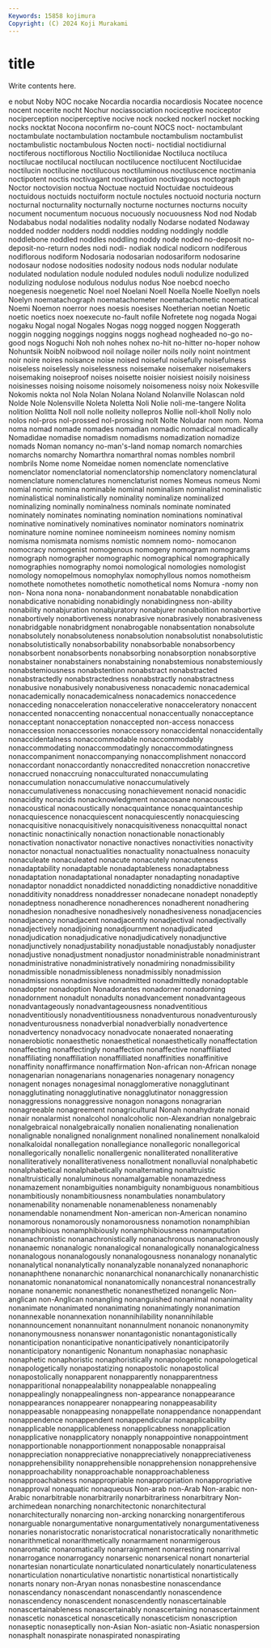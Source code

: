 ```yaml
---
Keywords: 15858 kojimura
Copyright: (C) 2024 Koji Murakami
---
```


# title

Write contents here.



e nobut Noby NOC nocake Nocardia nocardia nocardiosis Nocatee
nocence nocent nocerite nocht Nochur nociassociation nociceptive nociceptor nociperception nociperceptive
nocive nock nocked nockerl nocket nocking nocks nocktat Nocona noconfirm
no-count NOCS noct- noctambulant noctambulate noctambulation noctambule noctambulism noctambulist noctambulistic
noctambulous Nocten nocti- noctidial noctidiurnal noctiferous noctiflorous Noctilio Noctilionidae Noctiluca
noctiluca noctilucae noctilucal noctilucan noctilucence noctilucent Noctilucidae noctilucin noctilucine noctilucous
noctiluminous noctiluscence noctimania noctipotent noctis noctivagant noctivagation noctivagous noctograph Noctor
noctovision noctua Noctuae noctuid Noctuidae noctuideous noctuidous noctuids noctuiform noctule
noctules noctuoid nocturia nocturn nocturnal nocturnality nocturnally nocturne nocturnes nocturns
nocuity nocument nocumentum nocuous nocuously nocuousness Nod nod Nodab Nodababus
nodal nodalities nodality nodally Nodarse nodated Nodaway nodded nodder nodders
noddi noddies nodding noddingly noddle noddlebone noddled noddles noddling noddy
node noded no-deposit no-deposit-no-return nodes nodi nodi- nodiak nodical nodicorn
nodiferous nodiflorous nodiform Nodosaria nodosarian nodosariform nodosarine nodosaur nodose nodosities
nodosity nodous nods nodular nodulate nodulated nodulation nodule noduled nodules
noduli nodulize nodulized nodulizing nodulose nodulous nodulus nodus Noe noebcd
noecho noegenesis noegenetic Noel noel Noelani Noell Noella Noelle Noellyn
noels Noelyn noematachograph noematachometer noematachometic noematical Noemi Noemon noerror noes
noesis noesises Noetherian noetian Noetic noetic noetics noex noexecute no-fault
nofile Nofretete nog nogada Nogai nogaku Nogal nogal Nogales Nogas
nogg nogged noggen Noggerath noggin nogging noggings noggins noggs noghead
nogheaded no-go no-good nogs Noguchi Noh noh nohes nohex no-hit
no-hitter no-hoper nohow Nohuntsik NoibN noibwood noil noilage noiler noils
noily noint nointment noir noire noires noisance noise noised noiseful
noisefully noisefulness noiseless noiselessly noiselessness noisemake noisemaker noisemakers noisemaking noiseproof
noises noisette noisier noisiest noisily noisiness noisinesses noising noisome noisomely
noisomeness noisy noix Nokesville Nokomis nokta nol Nola Nolan Nolana
Noland Nolanville Nolascan nold Nolde Nole Nolensville Noleta Noletta Noli
Nolie noli-me-tangere Nolita nolition Nolitta Noll noll nolle nolleity nollepros
Nollie noll-kholl Nolly nolo nolos nol-pros nol-prossed nol-prossing nolt Nolte
Noludar nom nom. Noma noma nomad nomade nomades nomadian nomadic
nomadical nomadically Nomadidae nomadise nomadism nomadisms nomadization nomadize nomads Noman
nomancy no-man's-land nomap nomarch nomarchies nomarchs nomarchy Nomarthra nomarthral nomas
nombles nombril nombrils Nome nome Nomeidae nomen nomenclate nomenclative nomenclator
nomenclatorial nomenclatorship nomenclatory nomenclatural nomenclature nomenclatures nomenclaturist nomes Nomeus nomeus
Nomi nomial nomic nomina nominable nominal nominalism nominalist nominalistic nominalistical
nominalistically nominality nominalize nominalized nominalizing nominally nominalness nominals nominate nominated
nominately nominates nominating nomination nominations nominatival nominative nominatively nominatives nominator
nominators nominatrix nominature nomine nominee nomineeism nominees nominy nomism nomisma
nomismata nomisms nomistic nomnem nomo- nomocanon nomocracy nomogenist nomogenous nomogeny
nomogram nomograms nomograph nomographer nomographic nomographical nomographically nomographies nomography nomoi
nomological nomologies nomologist nomology nomopelmous nomophylax nomophyllous nomos nomotheism nomothete
nomothetes nomothetic nomothetical noms Nomura -nomy non non- Nona nona
nona- nonabandonment nonabatable nonabdication nonabdicative nonabiding nonabidingly nonabidingness non-ability nonability
nonabjuration nonabjuratory nonabjurer nonabolition nonabortive nonabortively nonabortiveness nonabrasive nonabrasively nonabrasiveness
nonabridgable nonabridgment nonabrogable nonabsentation nonabsolute nonabsolutely nonabsoluteness nonabsolution nonabsolutist nonabsolutistic
nonabsolutistically nonabsorbability nonabsorbable nonabsorbency nonabsorbent nonabsorbents nonabsorbing nonabsorption nonabsorptive nonabstainer
nonabstainers nonabstaining nonabstemious nonabstemiously nonabstemiousness nonabstention nonabstract nonabstracted nonabstractedly nonabstractedness
nonabstractly nonabstractness nonabusive nonabusively nonabusiveness nonacademic nonacademical nonacademically nonacademicalness nonacademics
nonaccedence nonacceding nonacceleration nonaccelerative nonacceleratory nonaccent nonaccented nonaccenting nonaccentual nonaccentually
nonacceptance nonacceptant nonacceptation nonaccepted non-access nonaccess nonaccession nonaccessories nonaccessory nonaccidental
nonaccidentally nonaccidentalness nonaccommodable nonaccommodably nonaccommodating nonaccommodatingly nonaccommodatingness nonaccompaniment nonaccompanying nonaccomplishment
nonaccord nonaccordant nonaccordantly nonaccredited nonaccretion nonaccretive nonaccrued nonaccruing nonacculturated nonaccumulating
nonaccumulation nonaccumulative nonaccumulatively nonaccumulativeness nonaccusing nonachievement nonacid nonacidic nonacidity nonacids
nonacknowledgment nonacosane nonacoustic nonacoustical nonacoustically nonacquaintance nonacquaintanceship nonacquiescence nonacquiescent nonacquiescently
nonacquiescing nonacquisitive nonacquisitively nonacquisitiveness nonacquittal nonact nonactinic nonactinically nonaction nonactionable
nonactionably nonactivation nonactivator nonactive nonactives nonactivities nonactivity nonactor nonactual nonactualities
nonactuality nonactualness nonacuity nonaculeate nonaculeated nonacute nonacutely nonacuteness nonadaptability nonadaptable
nonadaptableness nonadaptabness nonadaptation nonadaptational nonadapter nonadapting nonadaptive nonadaptor nonaddict nonaddicted
nonaddicting nonaddictive nonadditive nonadditivity nonaddress nonaddresser nonadecane nonadept nonadeptly nonadeptness
nonadherence nonadherences nonadherent nonadhering nonadhesion nonadhesive nonadhesively nonadhesiveness nonadjacencies nonadjacency
nonadjacent nonadjacently nonadjectival nonadjectivally nonadjectively nonadjoining nonadjournment nonadjudicated nonadjudication nonadjudicative
nonadjudicatively nonadjunctive nonadjunctively nonadjustability nonadjustable nonadjustably nonadjuster nonadjustive nonadjustment nonadjustor
nonadministrable nonadministrant nonadministrative nonadministratively nonadmiring nonadmissibility nonadmissible nonadmissibleness nonadmissibly nonadmission
nonadmissions nonadmissive nonadmitted nonadmittedly nonadoptable nonadopter nonadoption Nonadorantes nonadorner nonadorning
nonadornment nonadult nonadults nonadvancement nonadvantageous nonadvantageously nonadvantageousness nonadventitious nonadventitiously nonadventitiousness
nonadventurous nonadventurously nonadventurousness nonadverbial nonadverbially nonadvertence nonadvertency nonadvocacy nonadvocate nonaerated
nonaerating nonaerobiotic nonaesthetic nonaesthetical nonaesthetically nonaffectation nonaffecting nonaffectingly nonaffection nonaffective
nonaffiliated nonaffiliating nonaffiliation nonaffilliated nonaffinities nonaffinitive nonaffinity nonaffirmance nonaffirmation Non-african
non-African nonage nonagenarian nonagenarians nonagenaries nonagenary nonagency nonagent nonages nonagesimal
nonagglomerative nonagglutinant nonagglutinating nonagglutinative nonagglutinator nonaggression nonaggressions nonaggressive nonagon nonagons
nonagrarian nonagreeable nonagreement nonagricultural Nonah nonahydrate nonaid nonair nonalarmist nonalcohol
nonalcoholic non-Alexandrian nonalgebraic nonalgebraical nonalgebraically nonalien nonalienating nonalienation nonalignable nonaligned
nonalignment nonalined nonalinement nonalkaloid nonalkaloidal nonallegation nonallegiance nonallegoric nonallegorical nonallegorically
nonallelic nonallergenic nonalliterated nonalliterative nonalliteratively nonalliterativeness nonallotment nonalluvial nonalphabetic nonalphabetical
nonalphabetically nonalternating nonaltruistic nonaltruistically nonaluminous nonamalgamable nonamazedness nonamazement nonambiguities nonambiguity
nonambiguous nonambitious nonambitiously nonambitiousness nonambulaties nonambulatory nonamenability nonamenable nonamenableness nonamenably
nonamendable nonamendment Non-american non-American nonamino nonamorous nonamorously nonamorousness nonamotion nonamphibian
nonamphibious nonamphibiously nonamphibiousness nonamputation nonanachronistic nonanachronistically nonanachronous nonanachronously nonanaemic nonanalogic
nonanalogical nonanalogically nonanalogicalness nonanalogous nonanalogously nonanalogousness nonanalogy nonanalytic nonanalytical nonanalytically
nonanalyzable nonanalyzed nonanaphoric nonanaphthene nonanarchic nonanarchical nonanarchically nonanarchistic nonanatomic nonanatomical
nonanatomically nonancestral nonancestrally nonane nonanemic nonanesthetic nonanesthetized nonangelic Non-anglican non-Anglican
nonangling nonanguished nonanimal nonanimality nonanimate nonanimated nonanimating nonanimatingly nonanimation nonannexable
nonannexation nonannihilability nonannihilable nonannouncement nonannuitant nonannulment nonanoic nonanonymity nonanonymousness nonanswer
nonantagonistic nonantagonistically nonanticipation nonanticipative nonanticipatively nonanticipatorily nonanticipatory nonantigenic Nonantum nonaphasiac
nonaphasic nonaphetic nonaphoristic nonaphoristically nonapologetic nonapologetical nonapologetically nonapostatizing nonapostolic nonapostolical
nonapostolically nonapparent nonapparently nonapparentness nonapparitional nonappealability nonappealable nonappealing nonappealingly nonappealingness
non-appearance nonappearance nonappearances nonappearer nonappearing nonappeasability nonappeasable nonappeasing nonappellate nonappendance
nonappendant nonappendence nonappendent nonappendicular nonapplicability nonapplicable nonapplicableness nonapplicabness nonapplication nonapplicative
nonapplicatory nonapply nonappointive nonappointment nonapportionable nonapportionment nonapposable nonappraisal nonappreciation nonappreciative
nonappreciatively nonappreciativeness nonapprehensibility nonapprehensible nonapprehension nonapprehensive nonapproachability nonapproachable nonapproachableness nonapproachabness
nonappropriable nonappropriation nonappropriative nonapproval nonaquatic nonaqueous Non-arab non-Arab Non-arabic non-Arabic
nonarbitrable nonarbitrarily nonarbitrariness nonarbitrary Non-archimedean nonarching nonarchitectonic nonarchitectural nonarchitecturally nonarcing
non-arcking nonarcking nonargentiferous nonarguable nonargumentative nonargumentatively nonargumentativeness nonaries nonaristocratic nonaristocratical
nonaristocratically nonarithmetic nonarithmetical nonarithmetically nonarmament nonarmigerous nonaromatic nonaromatically nonarraignment nonarresting
nonarrival nonarrogance nonarrogancy nonarsenic nonarsenical nonart nonarterial nonartesian nonarticulate nonarticulated
nonarticulately nonarticulateness nonarticulation nonarticulative nonartistic nonartistical nonartistically nonarts nonary non-Aryan
nonas nonasbestine nonascendance nonascendancy nonascendant nonascendantly nonascendence nonascendency nonascendent nonascendently
nonascertainable nonascertainableness nonascertainably nonascertaining nonascertainment nonascetic nonascetical nonascetically nonasceticism nonascription
nonaseptic nonaseptically non-Asian Non-asiatic non-Asiatic nonaspersion nonasphalt nonaspirate nonaspirated nonaspirating
